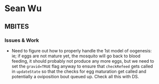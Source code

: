 # Sean Wu

## MBITES

### Issues & Work
  * Need to figure out how to properly handle the 1st model of oogenesis: ie; if eggs are not mature yet, the mosquito will go back to blood feeding, it should probably not produce any more eggs, but we need to set the `gravid=TRUE` flag anyway to ensure that `checkRefeed` gets called in `updateState` so that the checks for egg maturation get called and potentially a oviposition bout queued up. Check all this with DS.
